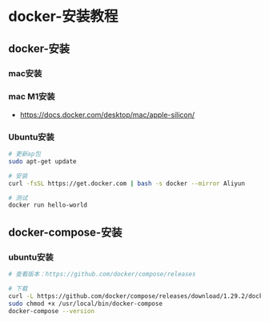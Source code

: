 # docker-安装教程

## docker-安装

### mac安装

### mac M1安装

- https://docs.docker.com/desktop/mac/apple-silicon/

### Ubuntu安装

```bash
# 更新ap包
sudo apt-get update

# 安装
curl -fsSL https://get.docker.com | bash -s docker --mirror Aliyun

# 测试
docker run hello-world
```

## docker-compose-安装

### ubuntu安装

```bash
# 查看版本：https://github.com/docker/compose/releases

# 下载
curl -L https://github.com/docker/compose/releases/download/1.29.2/docker-compose-`uname -s`-`uname -m` -o /usr/local/bin/docker-compose
sudo chmod +x /usr/local/bin/docker-compose 
docker-compose --version
```